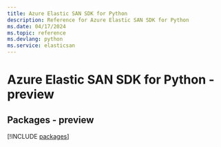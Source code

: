```yaml
---
title: Azure Elastic SAN SDK for Python
description: Reference for Azure Elastic SAN SDK for Python
ms.date: 04/17/2024
ms.topic: reference
ms.devlang: python
ms.service: elasticsan
---
```

# Azure Elastic SAN SDK for Python - preview
## Packages - preview
[!INCLUDE [packages](elastic-san-index.md)]